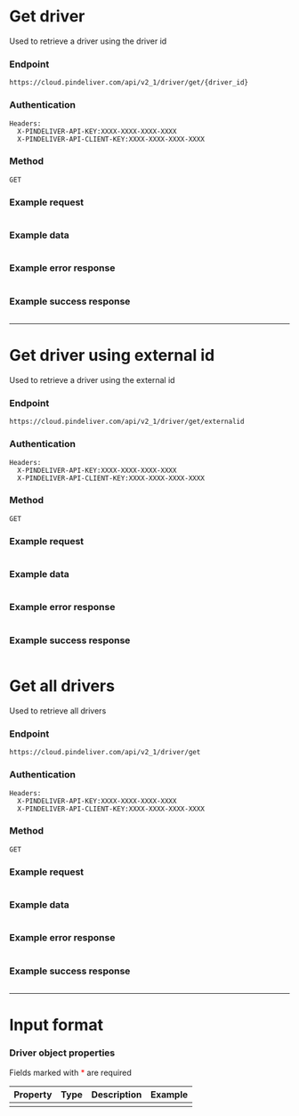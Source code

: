 # Get driver

Used to retrieve a driver using the driver id

### Endpoint
```
https://cloud.pindeliver.com/api/v2_1/driver/get/{driver_id}
```

### Authentication
```
Headers:
  X-PINDELIVER-API-KEY:XXXX-XXXX-XXXX-XXXX
  X-PINDELIVER-API-CLIENT-KEY:XXXX-XXXX-XXXX-XXXX
```

### Method
```
GET
```

### Example request
```C

```

### Example data
```JSON

```

### Example error response
```JSON

```

### Example success response
```JSON

```

---

# Get driver using external id

Used to retrieve a driver using the external id

### Endpoint
```
https://cloud.pindeliver.com/api/v2_1/driver/get/externalid
```

### Authentication
```
Headers:
  X-PINDELIVER-API-KEY:XXXX-XXXX-XXXX-XXXX
  X-PINDELIVER-API-CLIENT-KEY:XXXX-XXXX-XXXX-XXXX
```

### Method
```
GET
```

### Example request
```C

```

### Example data
```JSON

```

### Example error response
```JSON

```

### Example success response
```JSON

```

# Get all drivers

Used to retrieve all drivers

### Endpoint
```
https://cloud.pindeliver.com/api/v2_1/driver/get
```

### Authentication
```
Headers:
  X-PINDELIVER-API-KEY:XXXX-XXXX-XXXX-XXXX
  X-PINDELIVER-API-CLIENT-KEY:XXXX-XXXX-XXXX-XXXX
```

### Method
```
GET
```

### Example request
```C

```

### Example data
```JSON

```

### Example error response
```JSON

```

### Example success response
```JSON

```

---

# Input format

### Driver object properties

Fields marked with <font color='red'>*</font> are required

|Property|Type|Description|Example|
|--------|----|-----------|-------|
|||||
